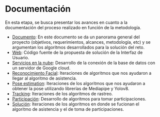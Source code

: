 
# Documentación
En esta etapa, se busca presentar los avances en cuanto a la documentación del proceso realizado en función de la metodología.

* [Documento](): En este documento se da un panorama general del proyecto (objetivos, requerimientos, alcances, metodología, etc) y se argumentan los algoritmos desarrollados para la solución del reto.
* [Web](https://github.com/Memo9494/classrecon_team1_TC3007C.501/tree/main/Codigo/web): Código fuente de la propuesta de solución de la Interfaz de Usuario.
* [Servicios en la nube](): Desarrollo de la conexión de la base de datos con un servidor de Google cloud.
* [Reconocimiento Facial](https://github.com/Memo9494/classrecon_team1_TC3007C.501/tree/main/Codigo/Pruebas/FaceRecognition): Iteraciones de algoritmos que nos ayudaron a llegar al algoritmo de asistencia.
* [Pose estimation](https://github.com/Memo9494/classrecon_team1_TC3007C.501/tree/main/Codigo/Pruebas/PoseEstimation): Iteraciones de los algoritmos que nos ayudaron a obtener la pose utilizando librerías de Mediapipe y Yolov8.
* [Tracking](https://github.com/Memo9494/classrecon_team1_TC3007C.501/tree/main/Codigo/Pruebas/Tracking): Iteraciones de los algoritmos de rastreo.
* [Participación](https://github.com/Memo9494/classrecon_team1_TC3007C.501/tree/main/Codigo/Pruebas/Participation): Desarrollo de algoritmos para tomar participaciones.
* [Solución](https://github.com/Memo9494/classrecon_team1_TC3007C.501/tree/main/Codigo/Pruebas/Merge_fr%26part): Iteraciones de los algoritmos en donde se fucionan el algoritmo de asistencia y el de toma de participaciones. 
